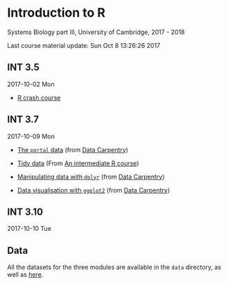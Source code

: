 
# Introduction to R

Systems Biology part III, University of Cambridge, 2017 - 2018

Last course material update: Sun Oct  8 13:26:26 2017

## INT 3.5

2017-10-02 Mon

- [R crash course](https://rawgit.com/bioinformatics-core-shared-training/r-crash-course/master/crash-course.html)

## INT 3.7

2017-10-09 Mon

- [The `portal` data](https://rawgit.com/lgatto/R-intro-CSBC-partIII/master/02-starting-with-data.html) (from
  [Data Carpentry](http://www.datacarpentry.org/R-ecology-lesson/))

- [Tidy data](https://rawgit.com/lgatto/R-intro-CSBC-partIII/master/03-tidy-data.html) (From
  [An intermediate R course](https://bioinformatics-core-shared-training.github.io/r-intermediate/))

- [Manipulating data with `dplyr`](https://rawgit.com/lgatto/R-intro-CSBC-partIII/master/04-dplyr.html) (from
  [Data Carpentry](http://www.datacarpentry.org/R-ecology-lesson/))

- [Data visualisation with `ggplot2`](https://rawgit.com/lgatto/R-intro-CSBC-partIII/master/05-visualization-ggplot2.html) (from
  [Data Carpentry](http://www.datacarpentry.org/R-ecology-lesson/))

## INT 3.10

2017-10-10 Tue

## Data

All the datasets for the three modules are available in the `data`
directory, as well as [here](./data/zip).
